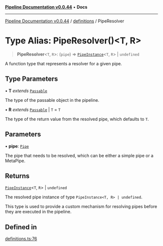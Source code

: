 [**Pipeline Documentation v0.0.44**](../../README.md) • **Docs**

***

[Pipeline Documentation v0.0.44](../../modules.md) / [definitions](../README.md) / PipeResolver

# Type Alias: PipeResolver()\<T, R\>

> **PipeResolver**\<`T`, `R`\>: (`pipe`) => [`PipeInstance`](../interfaces/PipeInstance.md)\<`T`, `R`\> \| `undefined`

A function type that represents a resolver for a given pipe.

## Type Parameters

• **T** *extends* [`Passable`](Passable.md)

The type of the passable object in the pipeline.

• **R** *extends* [`Passable`](Passable.md) \| `T` = `T`

The type of the return value from the resolved pipe, which defaults to `T`.

## Parameters

• **pipe**: [`Pipe`](Pipe.md)

The pipe that needs to be resolved, which can be either a simple pipe or a MetaPipe.

## Returns

[`PipeInstance`](../interfaces/PipeInstance.md)\<`T`, `R`\> \| `undefined`

The resolved pipe instance of type `PipeInstance<T, R> | undefined`.

This type is used to provide a custom mechanism for resolving pipes before they are executed in the pipeline.

## Defined in

[definitions.ts:76](https://github.com/stonemjs/pipeline/blob/5c1b6a7daaef488c81e5614b0853b63dc2e8a711/src/definitions.ts#L76)
